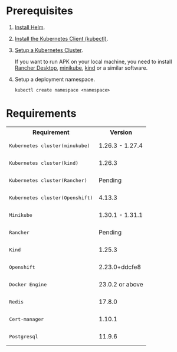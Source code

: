 # Prerequisites

1. [Install Helm](https://helm.sh/docs/intro/install/).
2. [Install the Kubernetes Client (kubectl)](https://kubernetes.io/docs/tasks/tools/install-kubectl/).
3. [Setup a Kubernetes Cluster](https://kubernetes.io/docs/setup).
     
     If you want to run APK on your local machine, you need to install [Rancher Desktop](https://docs.rancherdesktop.io/getting-started/installation), [minikube](https://minikube.sigs.k8s.io/), [kind](https://kind.sigs.k8s.io/docs/) or a similar software.

4. Setup a deployment namespace.
   
     `kubectl create namespace <namespace>`

# Requirements

<table>
        <tbody>
            <tr>
                <th colspan="2" >Requirement</th>
                <th>Version</th>
            </tr>
            <tr>
            <tr>
                <td colspan="2" class="confluenceTd"><pre>Kubernetes cluster(minukube)</pre></td>
                <td class="confluenceTd">1.26.3 - 1.27.4</td>
            </tr>
            <tr>
                <td colspan="2" class="confluenceTd"><pre>Kubernetes cluster(kind)</pre></td>
                <td class="confluenceTd">1.26.3</td>
            </tr>
            <tr>
                <td colspan="2" class="confluenceTd"><pre>Kubernetes cluster(Rancher)</pre></td>
                <td class="confluenceTd">Pending</td>
            </tr>
            <tr>
                <td colspan="2" class="confluenceTd"><pre>Kubernetes cluster(Openshift)</pre></td>
                <td class="confluenceTd">4.13.3</td>
            </tr>
            <tr>
                <td colspan="2" class="confluenceTd"><pre>Minikube</pre></td>
                <td class="confluenceTd">1.30.1 - 1.31.1</td> 
            </tr>
            <tr>
                <td colspan="2" class="confluenceTd"><pre>Rancher</pre></td>
                <td class="confluenceTd">Pending</td>
            </tr>
            <tr>
                <td colspan="2" class="confluenceTd"><pre>Kind</pre></td>
                <td class="confluenceTd">1.25.3</td>  
            </tr>
            <tr>
                <td colspan="2" class="confluenceTd"><pre>Openshift</pre></td>
                <td class="confluenceTd">2.23.0+ddcfe8</td> 
            </tr>
            <tr>
                <td colspan="2" class="confluenceTd"><pre>Docker Engine</pre></td>
                <td class="confluenceTd">23.0.2 or above</td> 
            </tr>
            <tr>
                <td colspan="2" class="confluenceTd"><pre>Redis</pre></td>
                <td class="confluenceTd">17.8.0</td> 
            </tr>
            <tr>
                <td colspan="2" class="confluenceTd"><pre>Cert-manager</pre></td>
                <td class="confluenceTd">1.10.1</td> 
            </tr>
            <tr>
                <td colspan="2" class="confluenceTd"><pre>Postgresql</pre></td>
                <td class="confluenceTd">11.9.6</td> 
            </tr>
        </tbody>
</table>